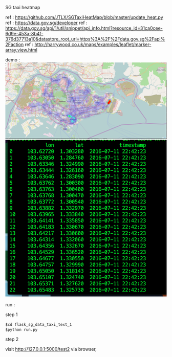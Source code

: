 SG taxi heatmap 


ref :  https://github.com/JTLX/SGTaxiHeatMap/blob/master/update_heat.py
ref :  https://data.gov.sg/developer
ref :  https://data.gov.sg/api/1/util/snippet/api_info.html?resource_id=31ca0cee-6d9e-453a-8b4f-376d37713a10&datastore_root_url=https%3A%2F%2Fdata.gov.sg%2Fapi%2Faction
ref :  http://harrywood.co.uk/maps/examples/leaflet/marker-array.view.html
         

demo :  ![image](https://github.com/yennanliu/web_development/blob/master/flask_sg_data_taxi_text_1/sg_taxi_test1.png)
        ![image](https://github.com/yennanliu/web_development/blob/master/flask_sg_data_taxi_text_1/sg_taxi_test2.png)


run :

step 1 

```
$cd flask_sg_data_taxi_text_1
$python run.py

```

step 2 

visit http://127.0.0.1:5000/test2 via browser, 
